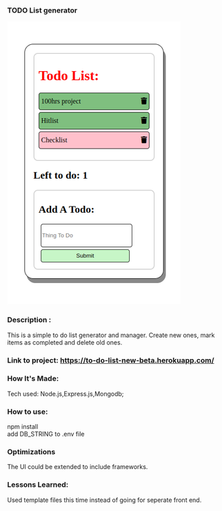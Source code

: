 ### TODO List generator

![image](images/todo.png)


### Description :
This is a simple to do list generator and manager. Create new ones, mark items as completed and delete old ones.

### Link to project: https://to-do-list-new-beta.herokuapp.com/

### How It's Made:
Tech used: Node.js,Express.js,Mongodb;

### How to use: 
npm install <br>
add DB_STRING to .env file

### Optimizations
The UI could be extended to include frameworks.



### Lessons Learned:
Used template files this time instead of going for seperate front end.
